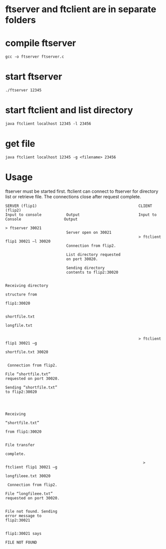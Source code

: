 # ftserver and ftclient are in separate folders

# compile ftserver
`gcc -o ftserver ftserver.c`

# start ftserver
`./ftserver 12345`

# start ftclient and list directory
`java ftclient localhost 12345 -l 23456`

# get file
`java ftclient localhost 12345 -g <filename> 23456`

# Usage
ftserver must be started first. 
ftclient can connect to ftserver for directory list or retrieve file.
The connections close after request complete. 

```
SERVER (flip1)                                             CLIENT (flip2)
Input to console           Output                          Input to Console                   Output

> ftserver 30021
                           Server open on 30021
                                                           > ftclient flip1 30021 –l 30020
                           Connection from flip2.

                           List directory requested
                           on port 30020.

                           Sending directory
                           contents to flip2:30020

                                                                                               Receiving directory
                                                                                               structure from
                                                                                               flip1:30020

                                                                                               shortfile.txt
                                                                                               longfile.txt


                                                           > ftclient flip1 30021 –g
                                                           shortfile.txt 30020


 Connection from flip2.

File “shortfile.txt”
requested on port 30020.

Sending “shortfile.txt”
to flip2:30020



                                                                                               Receiving
                                                                                               “shortfile.txt”
                                                                                               from flip1:30020

                                                                                               File transfer
                                                                                               complete.

                                                             > ftclient flip1 30021 –g
                                                             longfileee.txt 30020

 Connection from flip2.

File “longfileee.txt”
requested on port 30020.


File not found. Sending
error message to
flip2:30021

                                                                                               flip1:30021 says
                                                                                               FILE NOT FOUND
```
